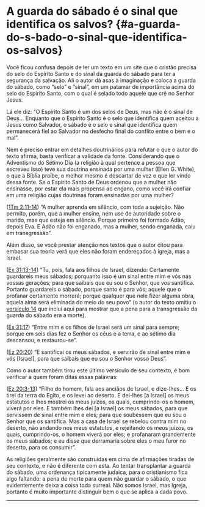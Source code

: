 # A guarda do sábado é o sinal que identifica os salvos? {#a-guarda-do-s-bado-o-sinal-que-identifica-os-salvos}

Você ficou confusa depois de ler um texto em um site que o cristão precisa do selo do Espírito Santo e do sinal da guarda do sábado para ter a segurança da salvação. Ali o autor dá asas à imaginação e coloca a guarda do sábado, como “selo” e “sinal”, em um patamar de importância acima do selo do Espírito Santo, com o qual é selado todo aquele que crê no Senhor Jesus.

Lá ele diz: “O Espírito Santo é um dos selos de Deus, mas não é o sinal de Deus... Enquanto que o Espírito Santo é o selo que identifica quem aceitou a Jesus como Salvador, o sábado é o selo e sinal que identifica quem permanecerá fiel ao Salvador no desfecho final do conflito entre o bem e o mal”.

Nem é preciso entrar em detalhes doutrinários para refutar o que o autor do texto afirma, basta verificar a validade da fonte. Considerando que o Adventismo do Sétimo Dia (a religião à qual pertence a pessoa que escreveu isso) teve sua doutrina ensinada por uma mulher (Ellen G. White), o que a Bíblia proíbe, o melhor mesmo é descartar de vez o que ler vindo dessa fonte. Se o Espírito Santo de Deus ordenou que a mulher não ensinasse, por estar ela mais propensa ao engano, como você irá confiar em uma religião cujas doutrinas foram ensinadas por uma mulher?

([1Tm 2:11-14](http://bibliaonline.com.br/acf/1tm/2/11-14)) “A mulher aprenda em silêncio, com toda a sujeição. Não permito, porém, que a mulher ensine, nem use de autoridade sobre o marido, mas que esteja em silêncio. Porque primeiro foi formado Adão, depois Eva. E Adão não foi enganado, mas a mulher, sendo enganada, caiu em transgressão”.

Além disso, se você prestar atenção nos textos que o autor citou para embasar sua teoria verá que eles não foram endereçados à igreja, mas a Israel.

([Ex 31:13-14](http://bibliaonline.com.br/acf/ex/31/13-14)) “Tu, pois, fala aos filhos de Israel, dizendo: Certamente guardareis meus sábados; porquanto isso é um sinal entre mim e vós nas vossas gerações; para que saibais que eu sou o Senhor, que vos santifica. Portanto guardareis o sábado, porque santo é para vós; aquele que o profanar certamente morrerá; porque qualquer que nele fizer alguma obra, aquela alma será eliminada do meio do seu povo” (o autor do texto omitiu o [versículo 14](http://bibliaonline.com.br/acf/ex/31/14) que inclui aqui para mostrar que a pena para a transgressão da guarda do sábado era a morte).

([Ex 31:17](http://bibliaonline.com.br/acf/ex/31/17)) “Entre mim e os filhos de Israel será um sinal para sempre; porque em seis dias fez o Senhor os céus e a terra, e ao sétimo dia descansou, e restaurou-se”.

([Ez 20:20](http://bibliaonline.com.br/acf/ez/20/20)) “E santificai os meus sábados, e servirão de sinal entre mim e vós [Israel], para que saibais que eu sou o Senhor vosso Deus”.

Como o autor também tirou este último versículo de seu contexto, é bom verificar a quem foram ditas essas palavras:

([Ez 20:3-13](http://bibliaonline.com.br/acf/ez/20/3-13)) “Filho do homem, fala aos anciãos de Israel, e dize-lhes... E os tirei da terra do Egito, e os levei ao deserto. E dei-lhes [a Israel] os meus estatutos e lhes mostrei os meus juízos, os quais, cumprindo-os o homem, viverá por eles. E também lhes dei [a Israel] os meus sábados, para que servissem de sinal entre mim e eles; para que soubessem que eu sou o Senhor que os santifica. Mas a casa de Israel se rebelou contra mim no deserto, não andando nos meus estatutos, e rejeitando os meus juízos, os quais, cumprindo-os, o homem viverá por eles; e profanaram grandemente os meus sábados; e eu disse que derramaria sobre eles o meu furor no deserto, para os consumir”.

As religiões geralmente são construídas em cima de afirmações tiradas de seu contexto, e não é diferente com esta. Ao tentar transplantar a guarda do sábado, uma ordenança tipicamente judaica, para o cristianismo fica algo faltando: a pena de morte para quem não guardar o sábado, o que evidentemente deixa a coisa toda surreal. Não somos Israel, mas Igreja, portanto é muito importante distinguir bem o que se aplica a cada povo.

*****